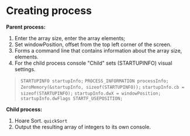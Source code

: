 # Creating process

**Parent process:**  
1) Enter the array size, enter the array elements;  
2) Set windowPosition, offset from the top left corner of the screen.  
3) Forms a command line that contains information about the array size, elements.  
4) For the child process console "Child" sets (STARTUPINFO) visual settings.
> `STARTUPINFO startupInfo;`
> `PROCESS_INFORMATION processInfo;`
> `ZeroMemory(&startupInfo, sizeof(STARTUPINFO));`
> `startupInfo.cb = sizeof(STARTUPINFO);`
> `startupInfo.dwX = windowPosition;`
> `startupInfo.dwFlags STARTF_USEPOSITION;`

**Child process:**  
1) Hoare Sort. `quickSort`  
2) Output the resulting array of integers to its own console.  
